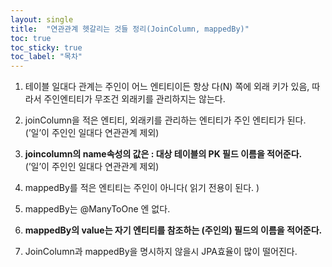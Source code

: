 ```yaml
---
layout: single
title:  "연관관계 헷갈리는 것들 정리(JoinColumn, mappedBy)"
toc: true
toc_sticky: true
toc_label: "목차"
---
```

1. 테이블 일대다 관계는 주인이 어느 엔티티이든 항상 다(N) 쪽에 외래 키가 있음, 따라서 주인엔티티가 무조건 외래키를 관리하지는 않는다.
    
    
2. joinColumn을 적은 엔티티, 외래키를 관리하는 엔티티가 주인 엔티티가 된다.
(’일’이 주인인 일대다 연관관계 제외)
    
    
3. **joincolumn의 name속성의 값은 : 대상 테이블의 PK 필드 이름을 적어준다.**
(’일’이 주인인 일대다 연관관계 제외)
    
    
4. mappedBy를 적은 엔티티는 주인이 아니다( 읽기 전용이 된다. )
    
    
5. mappedBy는 @ManyToOne 엔 없다.
    
    
6. **mappedBy의 value는 자기 엔티티를 참조하는 (주인의) 필드의 이름을 적어준다.** 
    
    
7. JoinColumn과 mappedBy을 명시하지 않을시 JPA효율이 많이 떨어진다.
